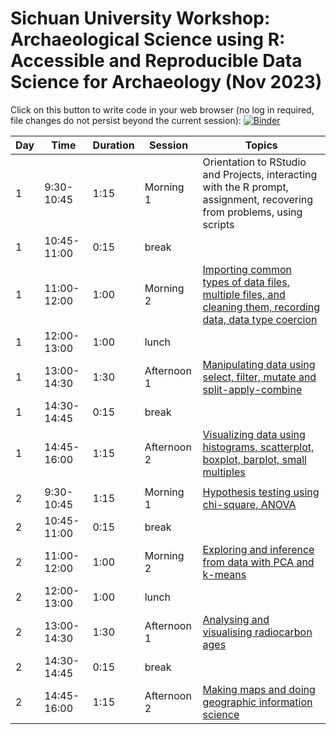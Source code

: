 # Sichuan University Workshop: Archaeological Science using R: Accessible and Reproducible Data Science for Archaeology (Nov 2023)

Click on this button to write code in your web browser (no log in required, file changes do not persist beyond the current session): [![Binder](http://mybinder.org/badge_logo.svg)](http://mybinder.org/v2/gh/benmarwick/ARCHY-488-Lithic-Technology-Lab/master?urlpath=rstudio)


| Day | Time         | Duration | Session     | Topics                                                                                                                  |
|-----|--------------|----------|-------------|-------------------------------------------------------------------------------------------------------------------------|
| 1   | 9:30-10:45   | 1:15     | Morning 1   | Orientation to RStudio and Projects, interacting with the R prompt, assignment, recovering from problems, using scripts |
| 1   | 10:45-11:00  | 0:15     | break       |                                                                                                                         |
| 1   | 11:00-12:00  | 1:00     | Morning 2   | [Importing common types of data files, multiple files, and cleaning them, recording data, data type coercion](https://github.com/benmarwick/2018-04-13-saa/blob/9dedde861623dabe762e0ffd2b0c1598d0f2da57/workshop/SAA2018-Archaeological-Data-Science-Using-R-A-Short-Workshop.R#L69)             |
| 1   | 12:00-13:00  | 1:00     | lunch       |                                                                                                                         |
| 1   | 13:00-14:30  | 1:30     | Afternoon 1 | [Manipulating data using select, filter, mutate and split-apply-combine](https://docs.google.com/presentation/d/12V0PEoJGFzKQQPljIL5Q2ASjAIYlSeV4/edit#slide=id.p1)                                                  |
| 1   | 14:30-14:45  | 0:15     | break       |                                                                                                                         |
| 1   | 14:45-16:00  |  1:15    | Afternoon 2 | [Visualizing data using histograms, scatterplot, boxplot, barplot, small multiples](https://benmarwick.github.io/tidyverse-for-archaeology/tidyverse-for-archaeology.html#159)                                       |
|     |              |          |             |                                                                                                                         |
| 2   | 9:30-10:45   | 1:15     | Morning 1   | [Hypothesis testing using chi-square, ANOVA](https://benmarwick.github.io/stat-inference-and-exploration-for-archaeologists/stat-inference-and-exploration-for-archaeologists.html#1)                                                                              |
| 2   | 10:45-11:00  | 0:15     | break       |                                                                                                                         |
| 2   | 11:00-12:00  | 1:00     | Morning 2   | [Exploring and inference from data with PCA and k-means](https://benmarwick.github.io/stat-inference-and-exploration-for-archaeologists/stat-inference-and-exploration-for-archaeologists.html#137)                                                                  |
| 2   | 12:00-13:00  | 1:00     | lunch       |                                                                                                                         |
| 2   | 13:00-14:30  | 1:30     | Afternoon 1 | [Analysing and visualising radiocarbon ages](https://github.com/benmarwick/Analysing-Archaeological-Radiocabon-Ages-Using-R)                                                                              |
| 2   | 14:30-14:45  | 0:15     | break       |                                                                                                                         |
| 2   | 14:45-16:00  | 1:15     | Afternoon 2 | [Making maps and doing geographic information science](https://github.com/benmarwick/2018-04-13-saa/blob/9dedde861623dabe762e0ffd2b0c1598d0f2da57/workshop/SAA2018-Archaeological-Data-Science-Using-R-A-Short-Workshop.R#L996)                                                                    |






